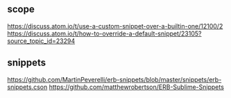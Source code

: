 ## scope
https://discuss.atom.io/t/use-a-custom-snippet-over-a-builtin-one/12100/2
https://discuss.atom.io/t/how-to-override-a-default-snippet/23105?source_topic_id=23294

## snippets
https://github.com/MartinPeverelli/erb-snippets/blob/master/snippets/erb-snippets.cson
https://github.com/matthewrobertson/ERB-Sublime-Snippets

